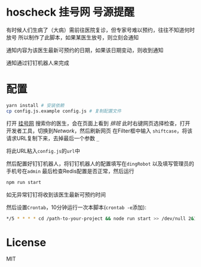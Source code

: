 # hoscheck 挂号网 号源提醒

有时候人们生病了（大病）需前往医院复诊，但专家号难以预约，往往不知道何时放号
所以制作了此脚本，如果某医生放号，则立刻会通知

通知内容为该医生最新可预约的日期，如果该日期变动，则收到通知

通知通过钉钉机器人来完成

# 配置

```bash
yarn install # 安装依赖
cp config.js.example config.js # 复制配置文件
```

打开 [挂号网](https://www.guahao.com/) 搜索你的医生，会在页面上看到 *排班*
此时右键网页选择检查，打开开发者工具，切换到*Network*，然后刷新网页
在Filter框中输入 `shiftcase`，将该请求URL复制下来，去掉最后一个参数 `_`

将此URL粘入`config.js`的`url`中

然后配置好钉钉机器人，将钉钉机器人的配置填写在`dingRobot`
以及填写管理员的手机号在`admin`
最后检查Redis配置是否正常，然后运行

```bash
npm run start
```

如无异常钉钉将收到该医生最新可预约时间

然后设置`Crontab`，10分钟运行一次本脚本(`crontab -e`添加):

```bash
*/5 * * * * cd /path-to-your-project && node run start >> /dev/null 2&1
```


# License

MIT